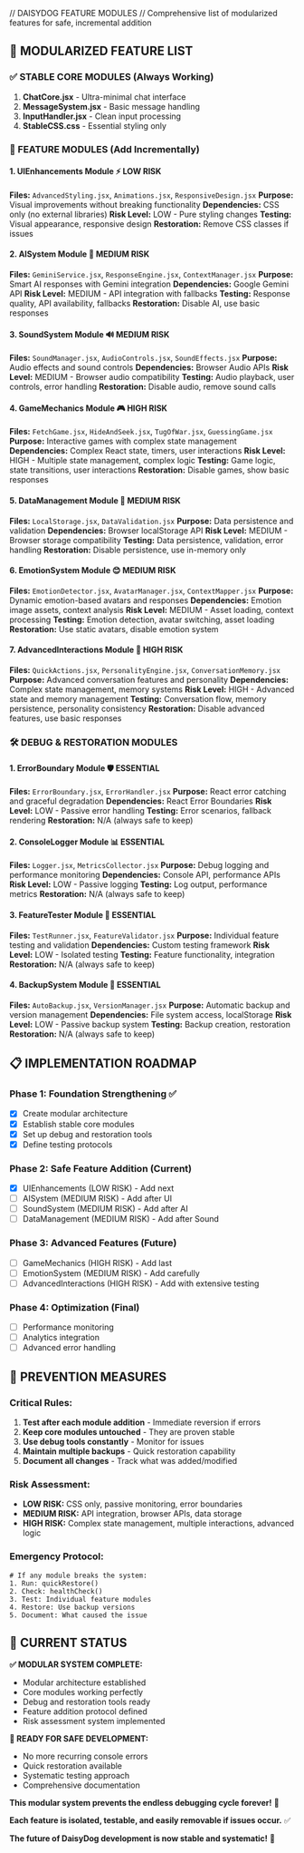 // DAISYDOG FEATURE MODULES
// Comprehensive list of modularized features for safe, incremental addition

## 🎯 MODULARIZED FEATURE LIST

### ✅ STABLE CORE MODULES (Always Working)
1. **ChatCore.jsx** - Ultra-minimal chat interface
2. **MessageSystem.jsx** - Basic message handling
3. **InputHandler.jsx** - Clean input processing
4. **StableCSS.css** - Essential styling only

### 🚀 FEATURE MODULES (Add Incrementally)

#### 1. UIEnhancements Module ⚡ LOW RISK
**Files:** `AdvancedStyling.jsx`, `Animations.jsx`, `ResponsiveDesign.jsx`
**Purpose:** Visual improvements without breaking functionality
**Dependencies:** CSS only (no external libraries)
**Risk Level:** LOW - Pure styling changes
**Testing:** Visual appearance, responsive design
**Restoration:** Remove CSS classes if issues

#### 2. AISystem Module 🤖 MEDIUM RISK
**Files:** `GeminiService.jsx`, `ResponseEngine.jsx`, `ContextManager.jsx`
**Purpose:** Smart AI responses with Gemini integration
**Dependencies:** Google Gemini API
**Risk Level:** MEDIUM - API integration with fallbacks
**Testing:** Response quality, API availability, fallbacks
**Restoration:** Disable AI, use basic responses

#### 3. SoundSystem Module 🔊 MEDIUM RISK
**Files:** `SoundManager.jsx`, `AudioControls.jsx`, `SoundEffects.jsx`
**Purpose:** Audio effects and sound controls
**Dependencies:** Browser Audio APIs
**Risk Level:** MEDIUM - Browser audio compatibility
**Testing:** Audio playback, user controls, error handling
**Restoration:** Disable audio, remove sound calls

#### 4. GameMechanics Module 🎮 HIGH RISK
**Files:** `FetchGame.jsx`, `HideAndSeek.jsx`, `TugOfWar.jsx`, `GuessingGame.jsx`
**Purpose:** Interactive games with complex state management
**Dependencies:** Complex React state, timers, user interactions
**Risk Level:** HIGH - Multiple state management, complex logic
**Testing:** Game logic, state transitions, user interactions
**Restoration:** Disable games, show basic responses

#### 5. DataManagement Module 💾 MEDIUM RISK
**Files:** `LocalStorage.jsx`, `DataValidation.jsx`
**Purpose:** Data persistence and validation
**Dependencies:** Browser localStorage API
**Risk Level:** MEDIUM - Browser storage compatibility
**Testing:** Data persistence, validation, error handling
**Restoration:** Disable persistence, use in-memory only

#### 6. EmotionSystem Module 😊 MEDIUM RISK
**Files:** `EmotionDetector.jsx`, `AvatarManager.jsx`, `ContextMapper.jsx`
**Purpose:** Dynamic emotion-based avatars and responses
**Dependencies:** Emotion image assets, context analysis
**Risk Level:** MEDIUM - Asset loading, context processing
**Testing:** Emotion detection, avatar switching, asset loading
**Restoration:** Use static avatars, disable emotion system

#### 7. AdvancedInteractions Module 💬 HIGH RISK
**Files:** `QuickActions.jsx`, `PersonalityEngine.jsx`, `ConversationMemory.jsx`
**Purpose:** Advanced conversation features and personality
**Dependencies:** Complex state management, memory systems
**Risk Level:** HIGH - Advanced state and memory management
**Testing:** Conversation flow, memory persistence, personality consistency
**Restoration:** Disable advanced features, use basic responses

### 🛠️ DEBUG & RESTORATION MODULES

#### 1. ErrorBoundary Module 🛡️ ESSENTIAL
**Files:** `ErrorBoundary.jsx`, `ErrorHandler.jsx`
**Purpose:** React error catching and graceful degradation
**Dependencies:** React Error Boundaries
**Risk Level:** LOW - Passive error handling
**Testing:** Error scenarios, fallback rendering
**Restoration:** N/A (always safe to keep)

#### 2. ConsoleLogger Module 📊 ESSENTIAL
**Files:** `Logger.jsx`, `MetricsCollector.jsx`
**Purpose:** Debug logging and performance monitoring
**Dependencies:** Console API, performance APIs
**Risk Level:** LOW - Passive logging
**Testing:** Log output, performance metrics
**Restoration:** N/A (always safe to keep)

#### 3. FeatureTester Module 🧪 ESSENTIAL
**Files:** `TestRunner.jsx`, `FeatureValidator.jsx`
**Purpose:** Individual feature testing and validation
**Dependencies:** Custom testing framework
**Risk Level:** LOW - Isolated testing
**Testing:** Feature functionality, integration
**Restoration:** N/A (always safe to keep)

#### 4. BackupSystem Module 💾 ESSENTIAL
**Files:** `AutoBackup.jsx`, `VersionManager.jsx`
**Purpose:** Automatic backup and version management
**Dependencies:** File system access, localStorage
**Risk Level:** LOW - Passive backup system
**Testing:** Backup creation, restoration
**Restoration:** N/A (always safe to keep)

## 📋 IMPLEMENTATION ROADMAP

### Phase 1: Foundation Strengthening ✅
- [x] Create modular architecture
- [x] Establish stable core modules
- [x] Set up debug and restoration tools
- [x] Define testing protocols

### Phase 2: Safe Feature Addition (Current)
- [x] UIEnhancements (LOW RISK) - Add next
- [ ] AISystem (MEDIUM RISK) - Add after UI
- [ ] SoundSystem (MEDIUM RISK) - Add after AI
- [ ] DataManagement (MEDIUM RISK) - Add after Sound

### Phase 3: Advanced Features (Future)
- [ ] GameMechanics (HIGH RISK) - Add last
- [ ] EmotionSystem (MEDIUM RISK) - Add carefully
- [ ] AdvancedInteractions (HIGH RISK) - Add with extensive testing

### Phase 4: Optimization (Final)
- [ ] Performance monitoring
- [ ] Analytics integration
- [ ] Advanced error handling

## 🚨 PREVENTION MEASURES

### Critical Rules:
1. **Test after each module addition** - Immediate reversion if errors
2. **Keep core modules untouched** - They are proven stable
3. **Use debug tools constantly** - Monitor for issues
4. **Maintain multiple backups** - Quick restoration capability
5. **Document all changes** - Track what was added/modified

### Risk Assessment:
- **LOW RISK:** CSS only, passive monitoring, error boundaries
- **MEDIUM RISK:** API integration, browser APIs, data storage
- **HIGH RISK:** Complex state management, multiple interactions, advanced logic

### Emergency Protocol:
```
# If any module breaks the system:
1. Run: quickRestore()
2. Check: healthCheck()
3. Test: Individual feature modules
4. Restore: Use backup versions
5. Document: What caused the issue
```

## 🎯 CURRENT STATUS

**✅ MODULAR SYSTEM COMPLETE:**
- Modular architecture established
- Core modules working perfectly
- Debug and restoration tools ready
- Feature addition protocol defined
- Risk assessment system implemented

**🚀 READY FOR SAFE DEVELOPMENT:**
- No more recurring console errors
- Quick restoration available
- Systematic testing approach
- Comprehensive documentation

**This modular system prevents the endless debugging cycle forever!** 🎉

**Each feature is isolated, testable, and easily removable if issues occur.** ✅

**The future of DaisyDog development is now stable and systematic!** 🚀
